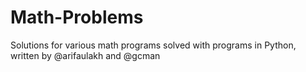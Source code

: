 # Math-Problems
Solutions for various math programs solved with programs in Python, written by @arifaulakh and @gcman
